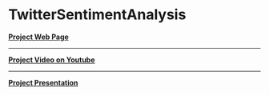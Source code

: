 # TwitterSentimentAnalysis

**[Project Web Page](http://imjalpreet.github.io/TwitterSentimentAnalysis/)**
***
**[Project Video on Youtube](https://www.youtube.com/watch?v=_CG3UxoTxzY)**
***
**[Project Presentation](https://goo.gl/4T4qsv)**
